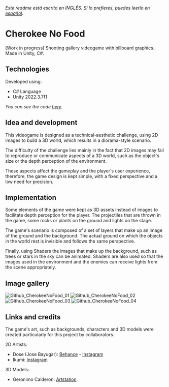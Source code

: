 *Este readme está escrito en INGLÉS. Si lo prefieres, puedes leerlo en [español](README.es.md).*

# Cherokee No Food

[Work in progress] Shooting gallery videogame with billboard graphics. Made in Unity, C#.

## Technologies

Developed using:
- C# Language
- Unity 2022.3.7f1

*You can see the code [here](Assets/_Scripts/).*

## Idea and development

This videogame is designed as a technical-aesthetic challenge, using 2D images to build a 3D world, which results in a diorama-style scenario.

The difficulty of the challenge lies mainly in the fact that 2D images may fail to reproduce or communicate aspects of a 3D world, such as the object's size or the depth perception of the environment. 

These aspects affect the gameplay and the player's user experience, therefore, the game design is kept simple, with a fixed perspective and a low need for precision.

## Implementation

Some elements of the game were kept as 3D assets instead of images to facilitate depth perception for the player. The projectiles that are thrown in the game, some rocks or plants on the ground and lights on the stage.

The game's scenario is composed of a set of layers that make up an image of the ground and the background. The actual ground on which the objects in the world rest is invisible and follows the same perspective.

Finally, using Shaders the images that make up the background, such as trees or stars in the sky can be animated. Shaders are also used so that the images used in the environment and the enemies can receive lights from the scene appropriately.

## Image gallery

![Github_CherokeeNoFood_01](https://github.com/BravoFacundo/CherokeeNoFood/assets/88951560/ce057646-a589-4327-8400-24ecd378ede1)
![Github_CherokeeNoFood_02](https://github.com/BravoFacundo/CherokeeNoFood/assets/88951560/b812c944-8ef3-41b6-8caa-71933d20f65d)
![Github_CherokeeNoFood_03](https://github.com/BravoFacundo/CherokeeNoFood/assets/88951560/4f038edb-aba4-49b1-9904-9446d36659a0)
![Github_CherokeeNoFood_04](https://github.com/BravoFacundo/CherokeeNoFood/assets/88951560/922fcb7d-0805-47ea-b4df-5dc9ad5dc631)

## Links and credits

The game's art, such as backgrounds, characters and 3D models were created particularly for this project by collaborators.

2D Artists:
- Dose (Jose Bayugar): [Behance](https://www.behance.net/bayugarj79c4) - [Instagram](https://www.instagram.com/dose_jb/)
- Ikumi: [Instagram](https://www.instagram.com/ikumi_arte/)

3D Models:
- Geronimo Calderon: [Artstation](https://scarymons7ers.artstation.com/).

